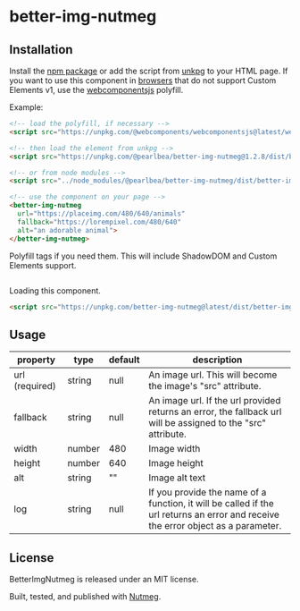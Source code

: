 # better-img-nutmeg

## Installation

Install the [npm package](https://www.npmjs.com/package/@pearlbea/better-img-nutmeg) or add the script from [unkpg](https://unpkg.com/@pearlbea/better-img-nutmeg@1.2.8/dist/better-img-nutmeg.min.js) to your HTML page. If you want to use this component in [browsers](https://caniuse.com/#feat=custom-elementsv1) that do not support Custom Elements v1, use the [webcomponentsjs](https://unpkg.com/@webcomponents/webcomponentsjs@latest/webcomponents-sd-ce.js) polyfill.

Example:

```html
<!-- load the polyfill, if necessary -->
<script src="https://unpkg.com/@webcomponents/webcomponentsjs@latest/webcomponents-sd-ce.js"></script>

<!-- then load the element from unkpg -->
<script src="https://unpkg.com/@pearlbea/better-img-nutmeg@1.2.8/dist/better-img-nutmeg.min.js"></script>

<!-- or from node modules -->
<script src="../node_modules/@pearlbea/better-img-nutmeg/dist/better-img-nutmeg.js"></script>

<!-- use the component on your page -->
<better-img-nutmeg
  url="https://placeimg.com/480/640/animals"
  fallback="https://lorempixel.com/480/640"
  alt="an adorable animal">
</better-img-nutmeg>
```

Polyfill tags if you need them. This will include ShadowDOM and Custom Elements support.

```html

```

Loading this component.

```html
<script src="https://unpkg.com/better-img-nutmeg@latest/dist/better-img-nutmeg.min.js"></script>
```

## Usage

| property       | type   | default | description                                                                                                                       |
| -------------- | ------ | ------- | --------------------------------------------------------------------------------------------------------------------------------- |
| url (required) | string | null    | An image url. This will become the image's "src" attribute.                                                                       |
| fallback       | string | null    | An image url. If the url provided returns an error, the fallback url will be assigned to the "src" attribute.                     |
| width          | number | 480     | Image width                                                                                                                       |
| height         | number | 640     | Image height                                                                                                                      |
| alt            | string | ""      | Image alt text                                                                                                                    |
| log            | string | null    | If you provide the name of a function, it will be called if the url returns an error and receive the error object as a parameter. |

## License

BetterImgNutmeg is released under an MIT license.

Built, tested, and published with [Nutmeg](https://nutmeg.tools).
